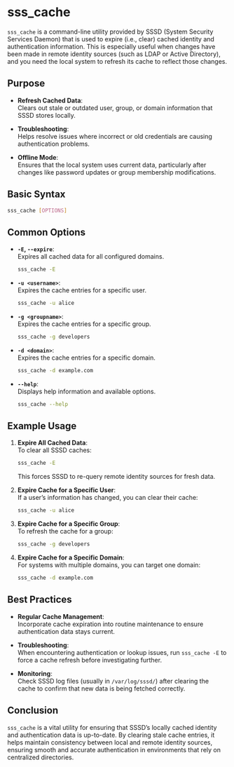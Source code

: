 # sss_cache

`sss_cache` is a command-line utility provided by SSSD (System Security Services Daemon) that is used to expire (i.e., clear) cached identity and authentication information. This is especially useful when changes have been made in remote identity sources (such as LDAP or Active Directory), and you need the local system to refresh its cache to reflect those changes.

## Purpose

- **Refresh Cached Data**:  
  Clears out stale or outdated user, group, or domain information that SSSD stores locally.
  
- **Troubleshooting**:  
  Helps resolve issues where incorrect or old credentials are causing authentication problems.
  
- **Offline Mode**:  
  Ensures that the local system uses current data, particularly after changes like password updates or group membership modifications.

## Basic Syntax

```bash
sss_cache [OPTIONS]
```

## Common Options

- **`-E`, `--expire`**:  
  Expires all cached data for all configured domains.
  ```bash
  sss_cache -E
  ```

- **`-u <username>`**:  
  Expires the cache entries for a specific user.
  ```bash
  sss_cache -u alice
  ```

- **`-g <groupname>`**:  
  Expires the cache entries for a specific group.
  ```bash
  sss_cache -g developers
  ```

- **`-d <domain>`**:  
  Expires the cache entries for a specific domain.
  ```bash
  sss_cache -d example.com
  ```

- **`--help`**:  
  Displays help information and available options.
  ```bash
  sss_cache --help
  ```

## Example Usage

1. **Expire All Cached Data**:  
   To clear all SSSD caches:
   ```bash
   sss_cache -E
   ```
   This forces SSSD to re-query remote identity sources for fresh data.

2. **Expire Cache for a Specific User**:  
   If a user’s information has changed, you can clear their cache:
   ```bash
   sss_cache -u alice
   ```

3. **Expire Cache for a Specific Group**:  
   To refresh the cache for a group:
   ```bash
   sss_cache -g developers
   ```

4. **Expire Cache for a Specific Domain**:  
   For systems with multiple domains, you can target one domain:
   ```bash
   sss_cache -d example.com
   ```

## Best Practices

- **Regular Cache Management**:  
  Incorporate cache expiration into routine maintenance to ensure authentication data stays current.

- **Troubleshooting**:  
  When encountering authentication or lookup issues, run `sss_cache -E` to force a cache refresh before investigating further.

- **Monitoring**:  
  Check SSSD log files (usually in `/var/log/sssd/`) after clearing the cache to confirm that new data is being fetched correctly.

## Conclusion

`sss_cache` is a vital utility for ensuring that SSSD’s locally cached identity and authentication data is up-to-date. By clearing stale cache entries, it helps maintain consistency between local and remote identity sources, ensuring smooth and accurate authentication in environments that rely on centralized directories.

